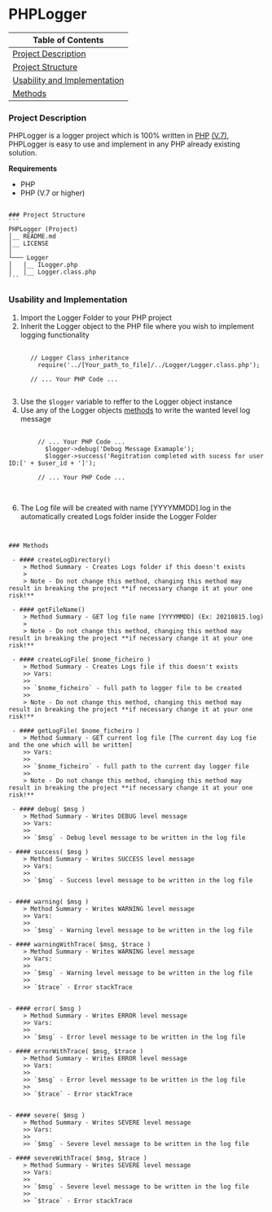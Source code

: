 # PHPLogger

| **Table of Contents**                                         |
| ------------------------------------------------------------- |
| [Project Description](#Project-Description)                   |
| [Project Structure](#Project-Structure)                       |
| [Usability and Implementation](#Usability-and-Implementation) |
| [Methods](#Methods)                                           |

### Project Description

PHPLogger is a logger project which is 100% written in [PHP](https://www.php.net/) [(V.7)](https://www.php.net/manual/en/), PHPLogger is easy to use and implement in any PHP already existing solution.

**Requirements**

- PHP
- PHP (V.7 or higher)

````

### Project Structure
```
PHPLogger (Project)
│__ README.md
│__ LICENSE
│
└─── Logger
│   |__ ILogger.php
│   │__ Logger.class.php
```

````

### Usability and Implementation

1. Import the Logger Folder to your PHP project
2. Inherit the Logger object to the PHP file where you wish to implement logging functionality

 <pre>
  <code class="php">
      // Logger Class inheritance
        require('../[Your_path_to_file]/../Logger/Logger.class.php'); 
      
      // ... Your PHP Code ...
  </code>
</pre>

3. Use the `$logger` variable to reffer to the Logger object instance
4. Use any of the Logger objects [methods](#Methods) to write the wanted level log message

<pre>
    <code class="php">
        // ... Your PHP Code ...
          $logger->debug('Debug Message Examaple');
          $logger->success('Regitration completed with sucess for user ID:[' + $user_id + ']');
        
        // ... Your PHP Code ...
    </code>
  </pre>

6. The Log file will be created with name [YYYYMMDD].log in the automatically created Logs folder inside the Logger Folder

```


### Methods

 - #### createLogDirectory()
    > Method Summary - Creates Logs folder if this doesn't exists
    >
    > Note - Do not change this method, changing this method may result in breaking the project **if necessary change it at your one risk!**

 - #### getFileName()
    > Method Summary - GET log file name [YYYYMMDD] (Ex: 20210815.log)
    >
    > Note - Do not change this method, changing this method may result in breaking the project **if necessary change it at your one risk!**

 - #### createLogFile( $nome_ficheiro )
    > Method Summary - Creates Logs file if this doesn't exists
    >> Vars:
    >>
    >> `$nome_ficheiro` - full path to logger file to be created
    >>
    > Note - Do not change this method, changing this method may result in breaking the project **if necessary change it at your one risk!**

 - #### getLogFile( $nome_ficheiro )
    > Method Summary - GET current log file [The current day Log fie and the one which will be written]
    >> Vars:
    >>
    >> `$nome_ficheiro` - full path to the current day logger file
    >>
    > Note - Do not change this method, changing this method may result in breaking the project **if necessary change it at your one risk!**

 - #### debug( $msg )
    > Method Summary - Writes DEBUG level message
    >> Vars:
    >>
    >> `$msg` - Debug level message to be written in the log file

- #### success( $msg )
    > Method Summary - Writes SUCCESS level message
    >> Vars:
    >>
    >> `$msg` - Success level message to be written in the log file


- #### warning( $msg )
    > Method Summary - Writes WARNING level message
    >> Vars:
    >>
    >> `$msg` - Warning level message to be written in the log file

- #### warningWithTrace( $msg, $trace )
    > Method Summary - Writes WARNING level message
    >> Vars:
    >>
    >> `$msg` - Warning level message to be written in the log file
    >>
    >> `$trace` - Error stackTrace


- #### error( $msg )
    > Method Summary - Writes ERROR level message
    >> Vars:
    >>
    >> `$msg` - Error level message to be written in the log file

- #### errorWithTrace( $msg, $trace )
    > Method Summary - Writes ERROR level message
    >> Vars:
    >>
    >> `$msg` - Error level message to be written in the log file
    >>
    >> `$trace` - Error stackTrace


- #### severe( $msg )
    > Method Summary - Writes SEVERE level message
    >> Vars:
    >>
    >> `$msg` - Severe level message to be written in the log file

- #### severeWithTrace( $msg, $trace )
    > Method Summary - Writes SEVERE level message
    >> Vars:
    >>
    >> `$msg` - Severe level message to be written in the log file
    >>
    >> `$trace` - Error stackTrace

```
